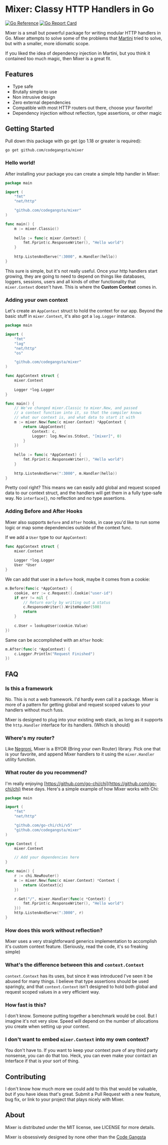 # Mixer: Classy HTTP Handlers in Go

[![Go Reference](https://pkg.go.dev/badge/github.com/codegangsta/mixer.svg)](https://pkg.go.dev/github.com/codegangsta/mixer)
[![Go Report Card](https://goreportcard.com/badge/github.com/codegangsta/mixer)](https://goreportcard.com/report/github.com/codegangsta/mixer)

Mixer is a small but powerful package for writing modular HTTP handlers in Go.
Mixer attempts to solve some of the problems that
[Martini](https://github.com/go-martini/martini) tried to solve, but with a
smaller, more idiomatic scope.

If you liked the idea of dependency injection in Martini, but you think it contained too much magic, then Mixer is a great fit.


## Features

* Type safe
* Brutally simple to use
* Non intrusive design
* Zero external dependencies
* Compatible with most HTTP routers out there, choose your favorite!
* Dependency injection without reflection, type assertions, or other magic


## Getting Started

Pull down this package with go get (go 1.18 or greater is required):

```sh
go get github.com/codegangsta/mixer
```


### Hello world!

After installing your package you can create a simple http handler in Mixer:

```go
package main

import (
    "fmt"
    "net/http"

    "github.com/codegangsta/mixer"
)

func main() {
    m := mixer.Classic()
    
    hello := func(c mixer.Context) {
        fmt.Fprint(c.ResponseWriter(), "Hello world")
    }
    
    http.ListenAndServe(":3000", m.Handler(hello))
}
```

This sure is simple, but it's not really useful. Once your http handlers start
growing, they are going to need to depend on things like databases, loggers,
sessions, users and all kinds of other functionality that `mixer.Context`
doesn't have. This is where the **Custom Context** comes in.


### Adding your own context

Let's create an `AppContext` struct to hold the context for our app. Beyond the basic stuff in `mixer.Context`, it's also got a `log.Logger` instance.

```go
package main

import (
    "fmt"
    "log"
    "net/http"
    "os"

    "github.com/codegangsta/mixer"
)

func AppContext struct {
    mixer.Context
    
    Logger *log.Logger
}

func main() {
    // We've changed mixer.Classic to mixer.New, and passed
    // a context function into it, so that the compiler knows
    // what our context is, and what data to start it with
    m := mixer.New(func(c mixer.Context) *AppContext {
        return &AppContext{
            Context: c,
            Logger: log.New(os.Stdout, "[mixer]", 0)
        }
    })
    
    hello := func(c *AppContext) {
        fmt.Fprint(c.ResponseWriter(), "Hello world")
    }
    
    http.ListenAndServe(":3000", m.Handler(hello))
}
```

Pretty cool right? This means we can easily add global and request scoped data
to our context struct, and the handlers will get them in a fully type-safe way.
No `interface{}`, no reflection and no type assertions.


### Adding Before and After Hooks

Mixer also supports `Before` and `After` hooks, in case you'd like to run some
logic or map some dependencies outside of the context func.

If we add a `User` type to our `AppContext`:

```go
func AppContext struct {
    mixer.Context
    
    Logger *log.Logger
    User *User
}
```

We can add that user in a `Before` hook, maybe it comes from a cookie:

```go
m.Before(func(c *AppContext) {
    cookie, err := c.Request().Cookie("user-id")
    if err != nil {
        // Return early by writing out a status
        c.ResponseWriter().WriteHeader(500)
        return
    }
    
    c.User = lookupUser(cookie.Value)
})
```

Same can be accomplished with an `After` hook:

```go
m.After(func(c *AppContext) {
    c.Logger.Println("Request Finished")
})
```


## FAQ

### Is this a framework

No. This is not a web framework. I'd hardly even call it a package. Mixer is
more of a pattern for getting global and request scoped values to your handlers without much fuss.

Mixer is designed to plug into your existing web stack, as long as it supports
the `http.Handler` interface for its handlers. (Which is should)


### Where's my router?

Like [Negroni](https://github.com/codegangsta/negroni), Mixer is a BYOR (Bring
your own Router) library. Pick one that is your favorite, and append Mixer
handlers to it using the `mixer.Handler` utility function.


### What router do you recommend?

I'm really enjoying [https://github.com/go-chi/chi](https://github.com/go-chi/chi) these days. Here's a simple example of how Mixer works with Chi:

```go
package main

import (
    "fmt"
    "net/http"

    "github.com/go-chi/chi/v5"
    "github.com/codegangsta/mixer"
)

type Context {
    mixer.Context

    // Add your dependencies here
}

func main() {
    r := chi.NewRouter()
    m := mixer.New(func(c mixer.Context) *Context {
        return &Context{c}
    })

    r.Get("/", mixer.Handler(func(c *Context) {
        fmt.Fprint(c.ResponseWriter(), "Hello world")
    }))
    http.ListenAndServe(":3000", r)
}

```


### How does this work without reflection?

Mixer uses a very straightforward generics implementation to accomplish it's
custom context feature. (Seriously, read the code, it's so freaking simple)


### What's the difference between this and `context.Context`

`context.Context` has its uses, but since it was introduced I've seen it be
abused for many things. I believe that type assertions should be used
sparingly, and that `context.Context` isn't designed to hold both global and
request scoped values in a very efficient way.


### How fast is this?

I don't know. Someone putting together a benchmark would be cool. But I imagine
it's not very slow. Speed will depend on the number of allocations you create
when setting up your context.


### I don't want to embed `mixer.Context` into my own context?

You don't have to. If you want to keep your context pure of any third party
nonsense, you can do that too. Heck, you can even make your contact an
Interface if that is your sort of thing.


## Contributing

I don't know how much more we could add to this that would be valuable, but if you have ideas that's great. Submit a Pull Request with a new feature, bug fix, or link to your project that plays nicely with Mixer.

## About

Mixer is distributed under the MIT license, see LICENSE for more details.

Mixer is obsessively designed by none other than the [Code Gangsta](https://github.com/codegangsta)
